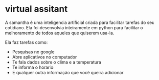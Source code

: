 # virtual assitant

A samantha é uma inteligencia artificial criada para facilitar tarefas do seu cotidiano.
Ela foi desenvolvia inteiramente em python para facilitar o melhoramento de todos aqueles que quiserem usa-la.

Ela faz tarefas como:
- Pesquisas no google
- Abre aplicativos no computador
- Te fala dados sobre o clima e a temperatura
- Te informa o horario
- E qualquer outra informação que você queira adicionar
